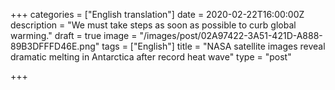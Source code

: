 +++
categories = ["English translation"]
date = 2020-02-22T16:00:00Z
description = "We must take steps as soon as possible to curb global warming."
draft = true
image = "/images/post/02A97422-3A51-421D-A888-89B3DFFFD46E.png"
tags = ["English"]
title = "NASA satellite images reveal dramatic melting in Antarctica after record heat wave"
type = "post"

+++
